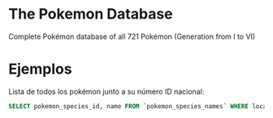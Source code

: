 # The Pokemon Database

Complete Pokémon database of all 721 Pokémon (Generation from I to VI)

# Ejemplos

Lista de todos los pokémon junto a su número ID nacional:

```sql
SELECT pokemon_species_id, name FROM `pokemon_species_names` WHERE local_language_id = 7;
```

